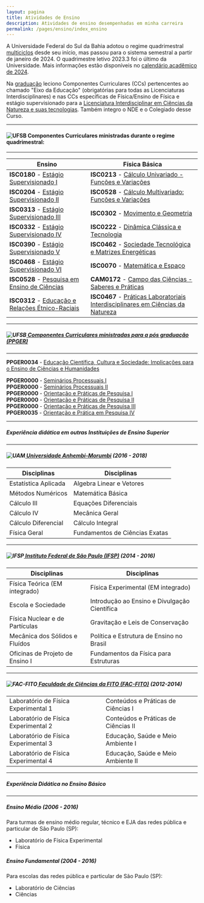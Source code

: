 ```yaml
---
layout: pagina
title: Atividades de Ensino
description: Atividades de ensino desempenhadas em minha carreira
permalink: /pages/ensino/index_ensino
---
```


A Universidade Federal do Sul da Bahia adotou o regime quadrimestral [multiciclos](https://ufsb.edu.br/ensino/graduacao) desde seu início, mas passou para o sistema semestral a partir de janeiro de 2024.
O quadrimestre letivo 2023.3 foi o último da Universidade. Mais informações estão disponíveis no [calendário acadêmico de 2024](https://ufsb.edu.br/images/Calendário_Acadêmico/Calendário_2024.pdf).

Na [graduação](https://ufsb.edu.br/ensino/graduacao) leciono Componentes Curriculares (CCs)  pertencentes ao chamado "Eixo da Educação" (obrigatórias para todas as Licenciaturas Interdisciplinares) e  nas CCs específicas de Física/Ensino de Física  e estágio supervisionado para a  [Licenciatura Interdisciplinar em Ciências da Natureza e suas tecnologias](https://ufsb.edu.br/component/content/article/1907-licenciatura-interdisciplinar-em-ciencias-da-natureza-csc). Também integro o NDE e o Colegiado desse Curso.

---
#### <a name="current"></a> ![UFSB](https://itxesco.github.io/imagens/icones/icons16/ufsb-icon.jpg)  Componentes Curriculares  ministradas durante o regime quadrimestral:

---

| Ensino | Física Básica |
|--- |--- |
| **ISC0180** - [Estágio Supervisionado I](https://itxesco.github.io/aulas/ISC0180/index.html) | **ISC0213** - [Cálculo Univariado - Funções e Variações](https://itxesco.github.io/aulas/ISC0213/index.html) |  
| **ISC0204** - [Estágio Supervisionado II](https://itxesco.github.io/aulas/ISC0204/index.html) | **ISC0528** - [Cálculo Multivariado: Funções e Variações](https://itxesco.github.io/aulas/ISC0221/index.html)|  
| **ISC0313** - [Estágio Supervisionado III](https://itxesco.github.io/aulas/ISC0313/index.html) | **ISC0302** - [Movimento e Geometria](https://itxesco.github.io/aulas/ISC0302/index.html) |  
| **ISC0332** - [Estágio Supervisionado IV](https://itxesco.github.io/aulas/ISC0332/index.html) | **ISC0222** - [Dinâmica Clássica e Tecnologia](https://itxesco.github.io/aulas/ISC0222/index.html) |  
|  **ISC0390** - [Estágio Supervisionado V](https://itxesco.github.io/aulas/ISC0390/index.html) | **ISC0462** - [Sociedade Tecnológica e Matrizes Energéticas](https://itxesco.github.io/aulas/ISC0462/index.html) |  
| **ISC0468** - [Estágio Supervisionado VI](https://itxesco.github.io/aulas/ISC0468/index.html) | **ISC0070** - [Matemática e Espaço](https://itxesco.github.io/aulas/ISC0070/index.html) |  
| **ISC0528** - [Pesquisa em Ensino de Ciências](https://itxesco.github.io/aulas/ISC0528/index.html) | **CAM0172** - [Campo das Ciências - Saberes e Práticas](https://itxesco.github.io/aulas/CAM0172/index.html) |  
| **ISC0312** - [Educação e Relações Étnico-Raciais](https://itxesco.github.io/aulas/ISC0312/index.html) | **ISC0467** - [Práticas Laboratoriais Interdisciplinares em Ciências da Natureza](https://itxesco.github.io/aulas/ISC0467/index.html) |  


---

##### <a name="shortcourses"></a> ![UFSB](https://itxesco.github.io/imagens/icones/icons16/ufsb-icon.jpg)[ Componentes Curriculares  ministradas para a pós graduação (PPGER)](https://ufsb.edu.br/ppger)  
---

 **PPGER0034** - [Educação Científica, Cultura e Sociedade: Implicações para o Ensino de Ciências e Humanidades](https://itxesco.github.io/pages/aulas/ppger0034.html)

 **PPGER0000** - [Seminários Processuais I](https://itxesco.github.io/aulas/PPGER0000/index.html)  
 **PPGER0000** - [Seminários Processuais II](https://itxesco.github.io/aulas/PPGER0000/index.html)  
 **PPGER0000** - [Orientação e Práticas de Pesquisa I](https://itxesco.github.io/aulas/PPGER0000/index.html)  
 **PPGER0000** - [Orientação e Práticas de Pesquisa II](https://itxesco.github.io/aulas/PPGER0000/index.html)  
 **PPGER0000** - [Orientação e Práticas de Pesquisa III](https://itxesco.github.io/aulas/PPGER0000/index.html)  
 **PPGER0035** - [Orientação e Prática em Pesquisa IV](https://itxesco.github.io/aulas/PPGER0035/index.html)   


---

##### <a name="misc"></a> Experiência didática em outras Instituições de Ensino Superior

---

##### ![UAM](https://itxesco.github.io/imagens/icones/icons16/uam-icon.ico)[ Universidade Anhembi-Morumbi](https://portal.anhembi.br/escolas/engenharia-e-tecnologia/) (2016 - 2018)

| Disciplinas| Disciplinas|  
|--- |--- |  
| Estatística Aplicada | Algebra Linear e Vetores|  
| Métodos Numéricos | Matemática Básica|  
| Cálculo III | Equações Diferenciais|  
| Cálculo IV | Mecânica Geral|  
| Cálculo Diferencial | Cálculo Integral|  
| Física Geral | Fundamentos de Ciências Exatas|  

---  

##### ![IFSP](https://itxesco.github.io/imagens/icones/icons16/ifsp-icon.ico)[ Instituto Federal de São Paulo (IFSP)](https://spo.ifsp.edu.br) (2014 - 2016)  

| Disciplinas| Disciplinas|  
|--- |--- |  
| Física Teórica (EM integrado) |  Física Experimental (EM integrado)|  
| Escola e Sociedade | Introdução ao Ensino e Divulgação Científica|  
| Física Nuclear e de Partículas | Gravitação e Leis de Conservação|  
| Mecânica dos Sólidos e Fluídos | Política e Estrutura de Ensino no Brasil|  
| Oficinas de Projeto de Ensino I |Fundamentos da Física para Estruturas|  

---  


##### ![FAC-FITO](https://itxesco.github.io/imagens/icones/icons16/fac_fito-icon.ico)[ Faculdade de Ciências da FITO (FAC-FITO)](http://fito.edu.br) (2012-2014)

| | |  
|--- |--- |  
| Laboratório de Física Experimental 1 | Conteúdos e Práticas de Ciências I|  
| Laboratório de Física Experimental 2 | Conteúdos e Práticas de Ciências II|  
| Laboratório de Física Experimental 3 | Educação, Saúde e Meio Ambiente I|  
| Laboratório de Física Experimental 4 | Educação, Saúde e Meio Ambiente II|  


---

##### <a name="misc"></a>  Experiência Didática no Ensino Básico

---
##### Ensino Médio (2006 - 2016)

Para turmas de ensino médio regular, técnico e EJA das redes pública e particular de São Paulo (SP):

- Laboratório de Física Experimental
- Física


##### Ensino Fundamental (2004 - 2016)

Para escolas das redes pública e particular de São Paulo (SP):

- Laboratório de Ciências
- Ciências  
